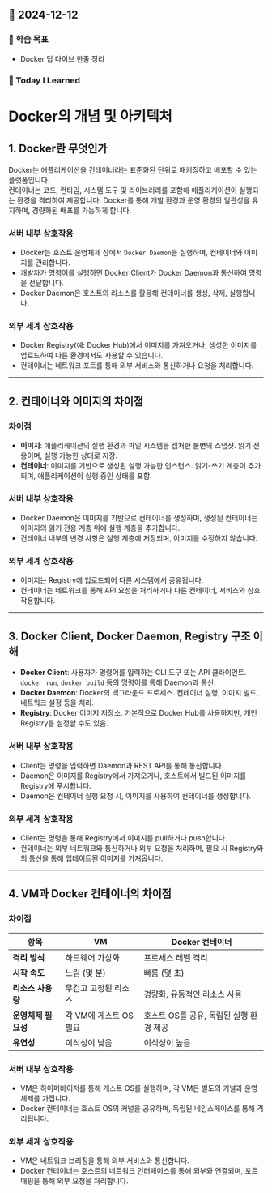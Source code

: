 ## 📆 2024-12-12

### 🔔 학습 목표

- Docker 딥 다이브 한줄 정리

### 🚀 Today I Learned

# Docker의 개념 및 아키텍처

## 1. Docker란 무엇인가

Docker는 애플리케이션을 컨테이너라는 표준화된 단위로 패키징하고 배포할 수 있는 플랫폼입니다.  
컨테이너는 코드, 런타임, 시스템 도구 및 라이브러리를 포함해 애플리케이션이 실행되는 환경을 격리하여 제공합니다. Docker를 통해 개발 환경과 운영 환경의 일관성을 유지하며, 경량화된 배포를 가능하게 합니다.

### 서버 내부 상호작용

- Docker는 호스트 운영체제 상에서 `Docker Daemon`을 실행하며, 컨테이너와 이미지를 관리합니다.
- 개발자가 명령어를 실행하면 Docker Client가 Docker Daemon과 통신하여 명령을 전달합니다.
- Docker Daemon은 호스트의 리소스를 활용해 컨테이너를 생성, 삭제, 실행합니다.

### 외부 세계 상호작용

- Docker Registry(예: Docker Hub)에서 이미지를 가져오거나, 생성한 이미지를 업로드하여 다른 환경에서도 사용할 수 있습니다.
- 컨테이너는 네트워크 포트를 통해 외부 서비스와 통신하거나 요청을 처리합니다.

---

## 2. 컨테이너와 이미지의 차이점

### 차이점

- **이미지**: 애플리케이션의 실행 환경과 파일 시스템을 캡처한 불변의 스냅샷. 읽기 전용이며, 실행 가능한 상태로 저장.
- **컨테이너**: 이미지를 기반으로 생성된 실행 가능한 인스턴스. 읽기-쓰기 계층이 추가되며, 애플리케이션이 실행 중인 상태를 포함.

### 서버 내부 상호작용

- Docker Daemon은 이미지를 기반으로 컨테이너를 생성하며, 생성된 컨테이너는 이미지의 읽기 전용 계층 위에 실행 계층을 추가합니다.
- 컨테이너 내부의 변경 사항은 실행 계층에 저장되며, 이미지를 수정하지 않습니다.

### 외부 세계 상호작용

- 이미지는 Registry에 업로드되어 다른 시스템에서 공유됩니다.
- 컨테이너는 네트워크를 통해 API 요청을 처리하거나 다른 컨테이너, 서비스와 상호작용합니다.

---

## 3. Docker Client, Docker Daemon, Registry 구조 이해

- **Docker Client**: 사용자가 명령어를 입력하는 CLI 도구 또는 API 클라이언트. `docker run`, `docker build` 등의 명령어를 통해 Daemon과 통신.
- **Docker Daemon**: Docker의 백그라운드 프로세스. 컨테이너 실행, 이미지 빌드, 네트워크 설정 등을 처리.
- **Registry**: Docker 이미지 저장소. 기본적으로 Docker Hub를 사용하지만, 개인 Registry를 설정할 수도 있음.

### 서버 내부 상호작용

- Client는 명령을 입력하면 Daemon과 REST API를 통해 통신합니다.
- Daemon은 이미지를 Registry에서 가져오거나, 호스트에서 빌드된 이미지를 Registry에 푸시합니다.
- Daemon은 컨테이너 실행 요청 시, 이미지를 사용하여 컨테이너를 생성합니다.

### 외부 세계 상호작용

- Client는 명령을 통해 Registry에서 이미지를 pull하거나 push합니다.
- 컨테이너는 외부 네트워크와 통신하거나 외부 요청을 처리하며, 필요 시 Registry와의 통신을 통해 업데이트된 이미지를 가져옵니다.

---

## 4. VM과 Docker 컨테이너의 차이점

### 차이점

| **항목**            | **VM**                 | **Docker 컨테이너**                     |
| ------------------- | ---------------------- | --------------------------------------- |
| **격리 방식**       | 하드웨어 가상화        | 프로세스 레벨 격리                      |
| **시작 속도**       | 느림 (몇 분)           | 빠름 (몇 초)                            |
| **리소스 사용량**   | 무겁고 고정된 리소스   | 경량화, 유동적인 리소스 사용            |
| **운영체제 필요성** | 각 VM에 게스트 OS 필요 | 호스트 OS를 공유, 독립된 실행 환경 제공 |
| **유연성**          | 이식성이 낮음          | 이식성이 높음                           |

### 서버 내부 상호작용

- VM은 하이퍼바이저를 통해 게스트 OS를 실행하며, 각 VM은 별도의 커널과 운영체제를 가집니다.
- Docker 컨테이너는 호스트 OS의 커널을 공유하며, 독립된 네임스페이스를 통해 격리됩니다.

### 외부 세계 상호작용

- VM은 네트워크 브리징을 통해 외부 서비스와 통신합니다.
- Docker 컨테이너는 호스트의 네트워크 인터페이스를 통해 외부와 연결되며, 포트 매핑을 통해 외부 요청을 처리합니다.
